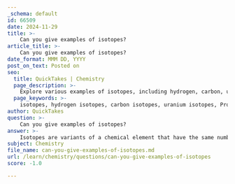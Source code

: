 ```yaml
---
_schema: default
id: 66509
date: 2024-11-29
title: >-
    Can you give examples of isotopes?
article_title: >-
    Can you give examples of isotopes?
date_format: MMM DD, YYYY
post_on_text: Posted on
seo:
  title: QuickTakes | Chemistry
  page_description: >-
    Explore various examples of isotopes, including hydrogen, carbon, uranium, and more, highlighting their proton and neutron configurations and their applications in multiple fields.
  page_keywords: >-
    isotopes, hydrogen isotopes, carbon isotopes, uranium isotopes, Protium, Deuterium, Tritium, Carbon-12, Carbon-13, Carbon-14, Uranium-235, Uranium-238, isotopes examples, oxygen isotopes, chlorine isotopes, lead isotopes, radioactive isotopes, stable isotopes, chemical elements, neutron number, mass number
author: QuickTakes
question: >-
    Can you give examples of isotopes?
answer: >-
    Isotopes are variants of a chemical element that have the same number of protons but different numbers of neutrons, resulting in different mass numbers. Here are some examples of isotopes:\n\n1. **Hydrogen Isotopes**:\n   - **Protium (¹H)**: This is the most common isotope of hydrogen, with one proton and no neutrons.\n   - **Deuterium (²H)**: This isotope has one proton and one neutron.\n   - **Tritium (³H)**: A radioactive isotope of hydrogen, tritium has one proton and two neutrons.\n\n2. **Carbon Isotopes**:\n   - **Carbon-12 (¹²C)**: This is the most abundant isotope of carbon, with six protons and six neutrons.\n   - **Carbon-13 (¹³C)**: This stable isotope has six protons and seven neutrons.\n   - **Carbon-14 (¹⁴C)**: A radioactive isotope used in radiocarbon dating, it has six protons and eight neutrons.\n\n3. **Uranium Isotopes**:\n   - **Uranium-235 (²³⁵U)**: This isotope is used as fuel in nuclear reactors and has 92 protons and 143 neutrons.\n   - **Uranium-238 (²³⁸U)**: The most common isotope of uranium, it has 92 protons and 146 neutrons.\n\n4. **Other Examples**:\n   - **Oxygen Isotopes**: Oxygen has several isotopes, including oxygen-16 (¹⁶O), oxygen-17 (¹⁷O), and oxygen-18 (¹⁸O).\n   - **Chlorine Isotopes**: Chlorine has isotopes such as chlorine-35 (³⁵Cl) and chlorine-37 (³⁷Cl).\n   - **Lead Isotopes**: Lead has several isotopes, including lead-206 (²⁰⁶Pb), lead-207 (²⁰⁷Pb), and lead-208 (²⁰⁸Pb).\n\nThese isotopes can have different physical and chemical properties, and they play significant roles in various fields, including medicine, environmental science, and nuclear energy.
subject: Chemistry
file_name: can-you-give-examples-of-isotopes.md
url: /learn/chemistry/questions/can-you-give-examples-of-isotopes
score: -1.0

---
```


&nbsp;
